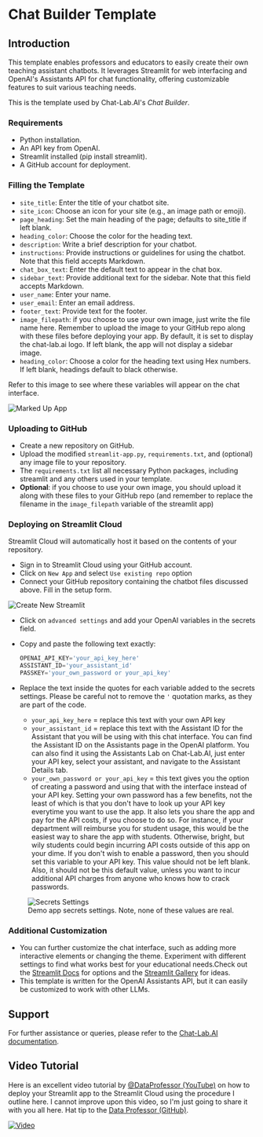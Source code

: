 # Chat Builder Template

## Introduction

This template enables professors and educators to easily create their own teaching assistant chatbots. It leverages Streamlit for web interfacing and OpenAI's Assistants API for chat functionality, offering customizable features to suit various teaching needs.

This is the template used by Chat-Lab.AI's *Chat Builder*.

### Requirements

- Python installation.
- An API key from OpenAI.
- Streamlit installed (pip install streamlit).
- A GitHub account for deployment.

### Filling the Template

- `site_title`: Enter the title of your chatbot site.
- `site_icon`: Choose an icon for your site (e.g., an image path or emoji).
- `page_heading`: Set the main heading of the page; defaults to site_title if left blank.
- `heading_color`: Choose the color for the heading text.
- `description`: Write a brief description for your chatbot.
- `instructions`: Provide instructions or guidelines for using the chatbot. Note that this field accepts Markdown.
- `chat_box_text`: Enter the default text to appear in the chat box.
- `sidebar_text`: Provide additional text for the sidebar. Note that this field accepts Markdown.
- `user_name`: Enter your name.
- `user_email`: Enter an email address.
- `footer_text`: Provide text for the footer.
- `image_filepath`: if you choose to use your own image, just write the file name here. Remember to upload the image to your GitHub repo along with these files before deploying your app. By default, it is set to display the chat-lab.ai logo. If left blank, the app will not display a sidebar image.
- `heading_color`: Choose a color for the heading text using Hex numbers. If left blank, headings default to black otherwise.

Refer to this image to see where these variables will appear on the chat interface.

![Marked Up App](https://chat-builder.nyc3.cdn.digitaloceanspaces.com/app-marked-up.png)

### Uploading to GitHub

- Create a new repository on GitHub.
- Upload the modified `streamlit-app.py`, `requirements.txt`, and (optional) any image file to your repository.
- The `requirements.txt` list all necessary Python packages, including streamlit and any others used in your template.
- **Optional**: if you choose to use your own image, you should upload it along with these files to your GitHub repo (and remember to replace the filename in the `image_filepath` variable of the streamlit app)

### Deploying on Streamlit Cloud

Streamlit Cloud will automatically host it based on the contents of your repository.

- Sign in to Streamlit Cloud using your GitHub account.
- Click on `New App` and select `Use existing repo` option
- Connect your GitHub repository containing the chatbot files discussed above. Fill in the setup form.

![Create New Streamlit](https://chat-builder.nyc3.cdn.digitaloceanspaces.com/streamlit-app-setup.png)

- Click on `advanced settings` and add your OpenAI variables in the secrets field.
- Copy and paste the following text exactly:  

    ```python
    OPENAI_API_KEY='your_api_key_here'
    ASSISTANT_ID='your_assistant_id'
    PASSKEY='your_own_password or your_api_key'
    ```

- Replace the text inside the quotes for each variable added to the secrets settings. Please be careful not to remove the `'` quotation marks, as they are part of the code.

  - `your_api_key_here` = replace this text with your own API key
  - `your_assistant_id` = replace this text with the Assistant ID for the Assistant that you will be using with this chat interface. You can find the Assistant ID on the Assistants page in the OpenAI platform. You can also find it using the Assistants Lab on Chat-Lab.AI, just enter your API key, select your assistant, and navigate to the Assistant Details tab.
  - `your_own_password or your_api_key` = this text gives you the option of creating a password and using that with the interface instead of your API key. Setting your own password has a few benefits, not the least of which is that you don't have to look up your API key everytime you want to use the app. It also lets you share the app and pay for the API costs, if you choose to do so. For instance, if your department will reimburse you for student usage, this would be the easiest way to share the app with students. Otherwise, bright, but wily students could begin incurring API costs outside of this app on your dime. If you don't wish to enable a password, then you should set this variable to your API key. This value should not be left blank. Also, it should not be this default value, unless you want to incur additional API charges from anyone who knows how to crack passwords.

<figure>
    <img src="https://chat-builder.nyc3.cdn.digitaloceanspaces.com/streamlit-app-setup-secrets.png"
         alt="Secrets Settings">
    <figcaption>Demo app secrets settings. Note, none of these values are real.</figcaption>
</figure>

### Additional Customization

- You can further customize the chat interface, such as adding more interactive elements or changing the theme. Experiment with different settings to find what works best for your educational needs.Check out the [Streamlit Docs](https://docs.streamlit.io/) for options and the [Streamlit Gallery](https://streamlit.io/gallery) for ideas.
- This template is written for the OpenAI Assistants API, but it can easily be customized to work with other LLMs.

## Support

For further assistance or queries, please refer to the [Chat-Lab.AI documentation](https:docs.chat-lab.ai).  

## Video Tutorial

Here is an excellent video tutorial by [@DataProfessor (YouTube)](https://www.youtube.com/channel/UCV8e2g4IWQqK71bbzGDEI4Q) on how to deploy your Streamlit app to the Streamlit Cloud using the procedure I outline here. I cannot improve upon this video, so I'm just going to share it with you all here. Hat tip to the [Data Professor (GitHub)](https://github.com/dataprofessor/).

[![Video](https://img.youtube.com/vi/HKoOBiAaHGg/maxresdefault.jpg)][def]

[def]: https://youtu.be/HKoOBiAaHGg?si=PIk10_1EF9F7gus0
